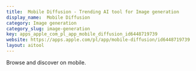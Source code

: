 ```yaml
---
title:  Mobile Diffusion - Trending AI tool for Image generation
display_name:  Mobile Diffusion
category: Image generation
category_slug: image-generation
key: apps_apple_com_pl_app_mobile_diffusion_id6448719739
website: https://apps.apple.com/pl/app/mobile-diffusion/id6448719739
layout: aitool
---
```


Browse and discover on mobile.
